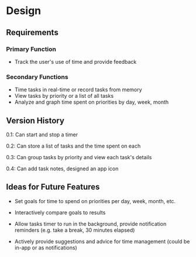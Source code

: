 # Design

## Requirements

### Primary Function

- Track the user's use of time and provide feedback

### Secondary Functions

- Time tasks in real-time or record tasks from memory
- View tasks by priority or a list of all tasks
- Analyze and graph time spent on priorities by day, week, month


## Version History

0.1: Can start and stop a timer

0.2: Can store a list of tasks and the time spent on each

0.3: Can group tasks by priority and view each task's details

0.4: Can add task notes, designed an app icon


## Ideas for Future Features

- Set goals for time to spend on priorities per day, week, month, etc.

- Interactively compare goals to results

- Allow tasks timer to run in the background, provide notification reminders (e.g. take a break, 30 minutes elapsed)

- Actively provide suggestions and advice for time management (could be in-app or as notifications)
